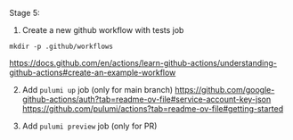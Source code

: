 Stage 5:

1. Create a new github workflow with tests job

```
mkdir -p .github/workflows
```

https://docs.github.com/en/actions/learn-github-actions/understanding-github-actions#create-an-example-workflow

2. Add `pulumi up` job (only for main branch)
https://github.com/google-github-actions/auth?tab=readme-ov-file#service-account-key-json
https://github.com/pulumi/actions?tab=readme-ov-file#getting-started

3. Add `pulumi preview` job (only for PR)

